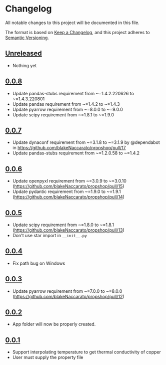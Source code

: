 # Changelog

All notable changes to this project will be documented in this file.

The format is based on [Keep a Changelog](https://keepachangelog.com/en/1.0.0/),
and this project adheres to [Semantic Versioning](https://semver.org/spec/v2.0.0.html).

## [Unreleased]

- Nothing yet

## [0.0.8]

* Update pandas-stubs requirement from ~=1.4.2.220626 to ~=1.4.3.220801
* Update pandas requirement from ~=1.4.2 to ~=1.4.3
* Update pyarrow requirement from ~=8.0.0 to ~=9.0.0
* Update scipy requirement from ~=1.8.1 to ~=1.9.0

## [0.0.7]

- Update dynaconf requirement from ~=3.1.8 to ~=3.1.9 by @dependabot in <https://github.com/blakeNaccarato/propshop/pull/17>
- Update pandas-stubs requirement from ~=1.2.0.58 to ~=1.4.2

## [0.0.6]

- Update openpyxl requirement from ~=3.0.9 to ~=3.0.10 (<https://github.com/blakeNaccarato/propshop/pull/15>)
- Update pydantic requirement from ~=1.9.0 to ~=1.9.1 (<https://github.com/blakeNaccarato/propshop/pull/14>)

## [0.0.5]

- Update scipy requirement from ~=1.8.0 to ~=1.8.1 (<https://github.com/blakeNaccarato/propshop/pull/13>)
- Don't use star import in `__init__.py`

## [0.0.4]

- Fix path bug on Windows

## [0.0.3]

- Update pyarrow requirement from ~=7.0.0 to ~=8.0.0 (<https://github.com/blakeNaccarato/propshop/pull/12>)

## [0.0.2]

- App folder will now be properly created.

## [0.0.1]

- Support interpolating temperature to get thermal conductivity of copper
- User must supply the property file

[Unreleased]: https://github.com/blakeNaccarato/propshop/compare/0.0.8...HEAD
[0.0.8]: https://github.com/blakeNaccarato/propshop/compare/0.0.7...0.0.8
[0.0.7]: https://github.com/blakeNaccarato/propshop/compare/0.0.6...0.0.7
[0.0.6]: https://github.com/blakeNaccarato/propshop/compare/0.0.5...0.0.6
[0.0.5]: https://github.com/blakeNaccarato/propshop/compare/0.0.4...0.0.5
[0.0.4]: https://github.com/blakeNaccarato/propshop/compare/0.0.3...0.0.4
[0.0.3]: https://github.com/blakeNaccarato/propshop/compare/0.0.2...0.0.3
[0.0.2]: https://github.com/blakeNaccarato/propshop/compare/0.0.1...0.0.2
[0.0.1]: https://github.com/blakeNaccarato/propshop/releases/tag/0.0.1
